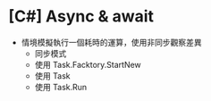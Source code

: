 # [C#] Async & await


* 情境模擬執行一個耗時的運算，使用非同步觀察差異
    *  同步模式
    *  使用 Task.Facktory.StartNew
	*  使用 Task<T>
	*  使用 Task.Run	